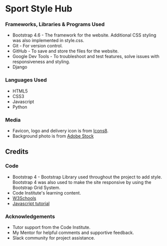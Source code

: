 # Sport Style Hub

### Frameworks, Libraries & Programs Used
* Bootstrap 4.6 - The framework for the website. Additional CSS styling was also implemented in style.css.
* Git -  For version control.
* GitHub -  To save and store the files for the website.
* Google Dev Tools - To troubleshoot and test features, solve issues with responsiveness and styling.
* Django 
  
### Languages Used
* HTML5
* CSS3
* Javascript
* Python

### Media
* Favicon, logo and delivery icon is from [Icons8](https://icons8.com/).
* Background photo is from [Adobe Stock](https://stock.adobe.com/uk/)


## Credits

### Code
* Bootstrap 4 - Bootstrap Library used throughout the project to add style. Bootstrap 4 was also used to make the site responsive by using the Bootstrap Grid System.
* Code Institute's learning content.
* [W3Schools](https://www.w3schools.com/default.asp)
* [Javascript tutorial](https://www.youtube.com/watch?v=fbXHOVp_L_4)

  
### Acknowledgements
* Tutor support from the Code Institute.
* My Mentor for helpful comments and supportive feedback.
* Slack community for project assistance.
  

